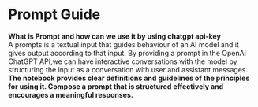 # <strong> Prompt Guide </strong>
 <strong> What is Prompt and how can we use it by using chatgpt api-key </strong>
 <br>
 A prompts is a textual input that guides  behaviour of an AI model and it gives output according to that input. By providing a prompt in the OpenAI ChatGPT API,we  can have interactive conversations  with the model by structuring the input as a conversation with user and assistant messages.<br>
 <strong> The notebook provides clear definitions and guidelines of the principles for using it. Compose a prompt that is structured effectively and encourages a meaningful responses.
</strong><br>
